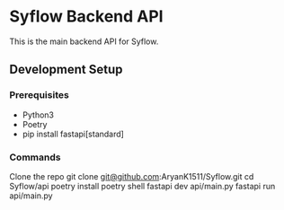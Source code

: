 # Syflow Backend API

This is the main backend API for Syflow.

## Development Setup

### Prerequisites

- Python3
- Poetry
- pip install fastapi[standard]

### Commands

Clone the repo git clone git@github.com:AryanK1511/Syflow.git
cd Syflow/api
poetry install
poetry shell
fastapi dev api/main.py
fastapi run api/main.py

